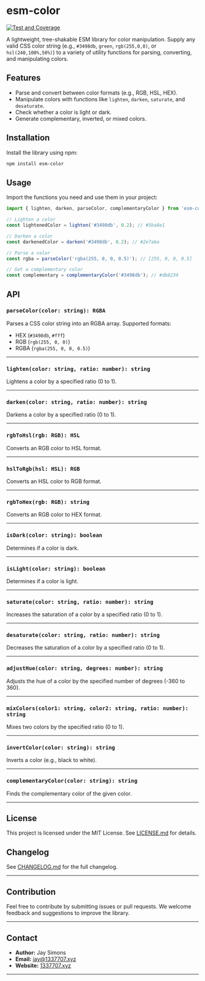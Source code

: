 
# esm-color

[![Test and Coverage](https://github.com/designly1/color-es/actions/workflows/test-and-coverage.yml/badge.svg)](https://github.com/designly1/color-es/actions/workflows/test-and-coverage.yml)

A lightweight, tree-shakable ESM library for color manipulation. Supply any valid CSS color string (e.g., `#3498db`, `green`, `rgb(255,0,0)`, or `hsl(240,100%,50%)`) to a variety of utility functions for parsing, converting, and manipulating colors.

## Features

- Parse and convert between color formats (e.g., RGB, HSL, HEX).
- Manipulate colors with functions like `lighten`, `darken`, `saturate`, and `desaturate`.
- Check whether a color is light or dark.
- Generate complementary, inverted, or mixed colors.

## Installation

Install the library using npm:

```bash
npm install esm-color
```

## Usage

Import the functions you need and use them in your project:

```ts
import { lighten, darken, parseColor, complementaryColor } from 'esm-color';

// Lighten a color
const lightenedColor = lighten('#3498db', 0.2); // #5ba8e1

// Darken a color
const darkenedColor = darken('#3498db', 0.2); // #2e7aba

// Parse a color
const rgba = parseColor('rgba(255, 0, 0, 0.5)'); // [255, 0, 0, 0.5]

// Get a complementary color
const complementary = complementaryColor('#3498db'); // #db8234
```

## API

### `parseColor(color: string): RGBA`
Parses a CSS color string into an RGBA array. Supported formats:
- HEX (`#3498db`, `#fff`)
- RGB (`rgb(255, 0, 0)`)
- RGBA (`rgba(255, 0, 0, 0.5)`)

---

### `lighten(color: string, ratio: number): string`
Lightens a color by a specified ratio (0 to 1).

---

### `darken(color: string, ratio: number): string`
Darkens a color by a specified ratio (0 to 1).

---

### `rgbToHsl(rgb: RGB): HSL`
Converts an RGB color to HSL format.

---

### `hslToRgb(hsl: HSL): RGB`
Converts an HSL color to RGB format.

---

### `rgbToHex(rgb: RGB): string`
Converts an RGB color to HEX format.

---

### `isDark(color: string): boolean`
Determines if a color is dark.

---

### `isLight(color: string): boolean`
Determines if a color is light.

---

### `saturate(color: string, ratio: number): string`
Increases the saturation of a color by a specified ratio (0 to 1).

---

### `desaturate(color: string, ratio: number): string`
Decreases the saturation of a color by a specified ratio (0 to 1).

---

### `adjustHue(color: string, degrees: number): string`
Adjusts the hue of a color by the specified number of degrees (-360 to 360).

---

### `mixColors(color1: string, color2: string, ratio: number): string`
Mixes two colors by the specified ratio (0 to 1).

---

### `invertColor(color: string): string`
Inverts a color (e.g., black to white).

---

### `complementaryColor(color: string): string`
Finds the complementary color of the given color.

---

## License

This project is licensed under the MIT License. See [LICENSE.md](./LICENSE.md) for details.

## Changelog

See [CHANGELOG.md](./CHANGELOG.md) for the full changelog.

---

## Contribution

Feel free to contribute by submitting issues or pull requests. We welcome feedback and suggestions to improve the library.

---

## Contact

- **Author:** Jay Simons
- **Email:** [jay@1337707.xyz](mailto:jay@1337707.xyz)
- **Website:** [1337707.xyz](https://1337707.xyz)

---
